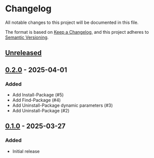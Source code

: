 # Changelog

All notable changes to this project will be documented in this file.

The format is based on [Keep a Changelog][keep-a-changelog],
and this project adheres to [Semantic Versioning][semver].

[keep-a-changelog]: https://keepachangelog.com/en/1.0.0/
[semver]: https://semver.org/spec/v2.0.0.html

## [Unreleased]

## [0.2.0] - 2025-04-01

### Added

- Add Install-Package (#5)
- Add Find-Package (#4)
- Add Uninstall-Package dynamic parameters (#3)
- Add Uninstall-Package (#2)

## [0.1.0] - 2025-03-27

### Added

- Initial release

[Unreleased]: https://github.com/anypackage/scoop/compare/v0.2.0...HEAD
[0.2.0]: https://github.com/anypackage/scoop/releases/tag/v0.2.0
[0.1.0]: https://github.com/anypackage/scoop/releases/tag/v0.1.0
